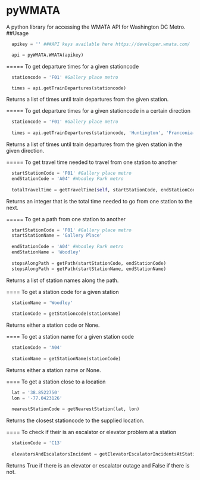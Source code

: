 # pyWMATA
A python library for accessing the WMATA API for Washington DC Metro. 
##Usage
```python
  apikey = '' ###API keys available here https://developer.wmata.com/

  api = pyWMATA.WMATA(apikey)
```

=====
To get departure times for a given stationcode
```python
  stationcode = 'F01' #Gallery place metro

  times = api.getTrainDepartures(stationcode)
```
Returns a list of times until train departures from the given station.

=====
To get departure times for a given stationcode in a certain direction
```python
  stationcode = 'F01' #Gallery place metro
  
  times = api.getTrainDepartures(stationcode, 'Huntington', 'Franconia-Springfield')
  ```
Returns a list of times until train departures from the given station in the given direction.

=====
To get travel time needed to travel from one station to another
```python
  startStationCode = 'F01' #Gallery place metro
  endStationCode = 'A04' #Woodley Park metro
  
  totalTravelTime = getTravelTime(self, startStationCode, endStationCode)
```
Returns an integer that is the total time needed to go from one station to the next.

=====
To get a path from one station to another 
```python
  startStationCode = 'F01' #Gallery place metro
  startStationName = 'Gallery Place'
  
  endStationCode = 'A04' #Woodley Park metro
  endStationName = 'Woodley'
  
  stopsAlongPath = getPath(startStationCode, endStationCode)
  stopsAlongPath = getPath(startStationName, endStationName)
````
Returns a list of station names along the path.

====
To get a station code for a given station
```python
  stationName = 'Woodley'
  
  stationCode = getStationcode(stationName)
````
Returns either a station code or None.

====
To get a station name for a given station code
```python
  stationCode = 'A04'
  
  stationName = getStationName(stationCode)
```
Returns either a station name or None. 

====
To get a station close to a location
```python
  lat = '38.8522750'
  lon = '-77.0423126'
  
  nearestStationCode = getNearestStation(lat, lon)
```
Returns the closest stationcode to the supplied location.

====
To check if their is an escalator or elevator problem at a station
```python
  stationCode = 'C13'
  
  elevatorsAndEscalatorsIncident = getElevatorEscalatorIncidentsAtStation(stationCode)
```
Returns True if there is an elevator or escalator outage and False if there is not.
